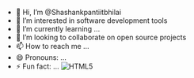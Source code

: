 - 👋 Hi, I’m @Shashankpantiitbhilai
- 👀 I’m interested in software development tools
- 🌱 I’m currently learning ...
- 💞️ I’m looking to collaborate on open source projects
- 📫 How to reach me ...
- 😄 Pronouns: ...
- ⚡ Fun fact: ...
![HTML5](https://img.shields.io/badge/html5-%23E34F26.svg?style=for-the-badge&logo=html5&logoColor=white)
<!---
Shashankpantiitbhilai/Shashankpantiitbhilai is a ✨ special ✨ repository because its `README.md` (this file) appears on your GitHub profile.
You can click the Preview link to take a look at your changes.
--->
